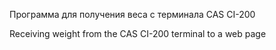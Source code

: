 Программа для получения веса с терминала CAS CI-200

Receiving weight from the CAS CI-200 terminal to a web page
